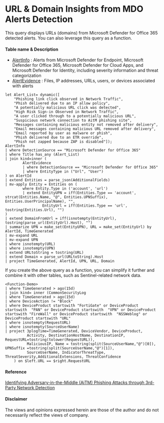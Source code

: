 #  URL & Domain Insights from MDO Alerts Detection
This query displays URLs (domains) from Microsoft Defender for Office 365 detected alerts. You can also leverage this query as a function.

#### Table name & Description
- [AlertInfo](https://learn.microsoft.com/en-us/defender-xdr/advanced-hunting-alertinfo-table?view=o365-worldwide) : Alerts from Microsoft Defender for Endpoint, Microsoft Defender for Office 365, Microsoft Defender for Cloud Apps, and Microsoft Defender for Identity, including severity information and threat categorization
- [AlertEvidence](https://learn.microsoft.com/en-us/defender-xdr/advanced-hunting-alertevidence-table) : Files, IP addresses, URLs, users, or devices associated with alerts

```kusto
let Alert_List= dynamic([
    "Phishing link click observed in Network Traffic",
    "Phish delivered due to an IP allow policy",
    "A potentially malicious URL click was detected",
    "High Risk Sign-in Observed in Network Traffic",
    "A user clicked through to a potentially malicious URL",
    "Suspicious network connection to AitM phishing site",
    "Messages containing malicious entity not removed after delivery",
    "Email messages containing malicious URL removed after delivery",
    "Email reported by user as malware or phish",
    "Phish delivered due to an ETR override",
    "Phish not zapped because ZAP is disabled"]);
AlertInfo
| where DetectionSource == "Microsoft Defender for Office 365"
| where Title has_any (Alert_List)
| join kind=inner (
        AlertEvidence 
        | where DetectionSource == "Microsoft Defender for Office 365"
        | where EntityType in ("Url", "User")
) on AlertId
| extend Entities = parse_json(AdditionalFields)
| mv-apply Entity = Entities on (
        where Entity.Type in ('account', 'url')
        | extend EntityUPN = iff(Entities.Type == 'account', strcat(Entities.Name, "@", Entities.UPNSuffix), Entities.UserPrincipalName), "",
                 EntityUrl = iff(Entities.Type == 'url', tostring(Entities.Url), "")
) 
| extend DomainFromUrl = iff(isnotempty(EntityUrl), tostring(parse_url(EntityUrl).Host), "")
| summarize UPN = make_set(EntityUPN), URL = make_set(EntityUrl) by AlertId, TimeGenerated 
| mv-expand URL
| mv-expand UPN
| where isnotempty(URL)
| where isnotempty(UPN)
| extend URLtoString = tostring(URL)
| extend Domain = parse_url(URLtoString).Host
| project TimeGenerated, AlertId, UPN, URL, Domain
```

If you create the above query as a function, you can simplify it further and combine it with other tables, such as Sentinel-related network data.

```kusto
<Function-Demo>
| where TimeGenerated > ago(15d)
| join kind= inner (CommonSecurityLog
| where TimeGenerated > ago(15d)
| where DeviceAction != "Block"
| where DeviceProduct startswith "FortiGate" or DeviceProduct startswith  "PAN" or DeviceProduct startswith  "VPN" or DeviceProduct startswith "FireWall" or DeviceProduct startswith  "NSSWeblog" or DeviceProduct startswith "URL"
| where isnotempty(RequestURL)
| where isnotempty(SourceUserName)
| project 3plogTime=TimeGenerated, DeviceVendor, DeviceProduct,
          Activity, DestinationHostName, DestinationIP, RequestURL=tostring(tolower(RequestURL)),
          MaliciousIP, Name = tostring(split(SourceUserName,"@")[0]), UPNSuffix =tostring(split(SourceUserName,"@")[1]),
          SourceUserName, IndicatorThreatType, ThreatSeverity,AdditionalExtensions, ThreatConfidence
    ) on $left.URL == $right.RequestURL
```

#### Reference 
[Identifying Adversary-in-the-Middle (AiTM) Phishing Attacks through 3rd-Party Network Detection](https://techcommunity.microsoft.com/t5/microsoft-sentinel-blog/identifying-adversary-in-the-middle-aitm-phishing-attacks/ba-p/3991358)

#### Disclaimer
The views and opinions expressed herein are those of the author and do not necessarily reflect the views of company.
